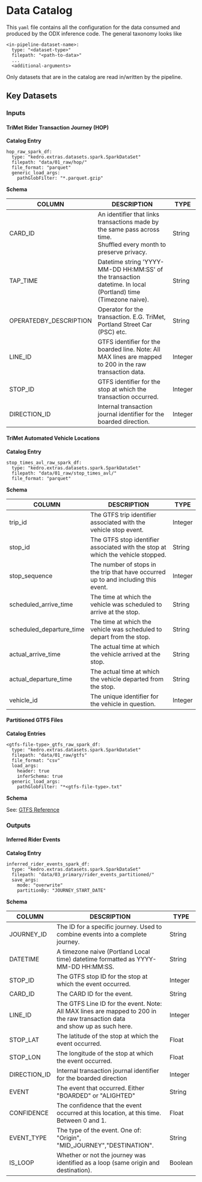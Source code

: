 # Data Catalog
This `yaml` file contains all the configuration for the data consumed and produced by the ODX inference code. The general taxonomy looks like
```
<in-pipeline-dataset-name>:
  type: "<dataset-type>"
  filepath: "<path-to-data>"
  ...
  <additional-arguments>
```
Only datasets that are in the catalog are read in/written by the pipeline.

## Key Datasets

### Inputs

#### TriMet Rider Transaction Journey (HOP)
__Catalog Entry__
```
hop_raw_spark_df:
  type: "kedro.extras.datasets.spark.SparkDataSet"
  filepath: "data/01_raw/hop/"
  file_format: "parquet"
  generic_load_args:
    pathGlobFilter: "*.parquet.gzip"
```

__Schema__

| COLUMN | DESCRIPTION | TYPE |
|---|---|---|
| CARD_ID | An identifier that links transactions made by the same pass across time.<br>Shuffled every month to preserve privacy. | String |
| TAP_TIME | Datetime string 'YYYY-MM-DD HH:MM:SS' of the transaction datetime. In local (Portland) time (Timezone naive). | String |
| OPERATEDBY_DESCRIPTION | Operator for the transaction. E.G. TriMet, Portland Street Car (PSC) etc. | String |
| LINE_ID | GTFS identifier for the boarded line. Note: All MAX lines are mapped to 200 in the raw transaction data. | Integer |
| STOP_ID | GTFS identifier for the stop at which the transaction occurred. | Integer |
| DIRECTION_ID | Internal transaction journal identifier for the boarded direction. | Integer |

#### TriMet Automated Vehicle Locations

__Catalog Entry__

```
stop_times_avl_raw_spark_df:
  type: "kedro.extras.datasets.spark.SparkDataSet"
  filepath: "data/01_raw/stop_times_avl/"
  file_format: "parquet"
```

 __Schema__

| COLUMN | DESCRIPTION | TYPE |
|---|---|---|
| trip_id | The GTFS trip identifier associated with the vehicle stop event. | Integer |
| stop_id | The GTFS stop identifier associated with the stop at which the vehicle stopped. | String |
| stop_sequence | The number of stops in the trip that have occurred up to and including this event. | Integer |
| scheduled_arrive_time | The time at which the vehicle was scheduled to arrive at the stop. | String |
| scheduled_departure_time | The time at which the vehicle was scheduled to depart from the stop. | String |
| actual_arrive_time | The actual time at which the vehicle arrived at the stop. | String |
| actual_departure_time | The actual time at which the vehicle departed from the stop. | String |
| vehicle_id | The unique identifier for the vehicle in question. | Integer |

#### Partitioned GTFS Files
__Catalog Entries__

```
<gtfs-file-type>_gtfs_raw_spark_df:
  type: "kedro.extras.datasets.spark.SparkDataSet"
  filepath: "data/01_raw/gtfs"
  file_format: "csv"
  load_args:
    header: true
    inferSchema: true
  generic_load_args:
    pathGlobFilter: "*<gtfs-file-type>.txt"
```

__Schema__

See: [GTFS Reference](https://developers.google.com/transit/gtfs/reference)

### Outputs

#### Inferred Rider Events

__Catalog Entry__

```
inferred_rider_events_spark_df:
  type: "kedro.extras.datasets.spark.SparkDataSet"
  filepath: "data/03_primary/rider_events_partitioned/"
  save_args:
    mode: "overwrite"
    partitionBy: "JOURNEY_START_DATE"
```

__Schema__

| COLUMN | DESCRIPTION | TYPE |
|---|---|---|
| JOURNEY_ID | The ID for a specific journey. Used to combine events into a complete journey. | String |
| DATETIME | A timezone naive (Portland Local time) datetime formatted as YYYY-MM-DD HH:MM:SS. | String |
| STOP_ID | The GTFS stop ID for the stop at which the event occurred. | Integer |
| CARD_ID | The CARD ID for the event. | String |
| LINE_ID | The GTFS Line ID for the event. Note: All MAX lines are mapped to 200 in the raw transaction data<br>and show up as such here. | Integer |
| STOP_LAT | The latitude of the stop at which the event occurred. | Float |
| STOP_LON | The longitude of the stop at which the event occurred. | Float |
| DIRECTION_ID | Internal transaction journal identifier for the boarded direction | Integer |
| EVENT | The event that occurred. Either "BOARDED" or "ALIGHTED" | String |
| CONFIDENCE | The confidence that the event occurred at this location, at this time. Between 0 and 1. | Float |
| EVENT_TYPE | The type of the event. One of: "Origin", "MID_JOURNEY","DESTINATION". | String |
| IS_LOOP | Whether or not the journey was identified as a loop (same origin and destination). | Boolean |


